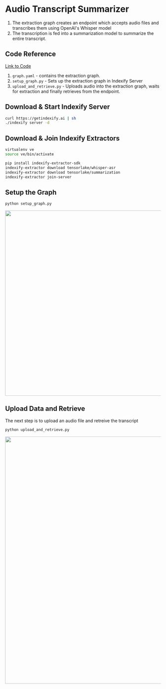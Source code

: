 # Audio Transcript Summarizer 

1. The extraction graph creates an endpoint which accepts audio files and transcribes them using OpenAI's Whisper model
2. The transcription is fed into a summarization model to summarize the entire transcript.

## Code Reference

[Link to Code](https://github.com/tensorlakeai/indexify/tree/main/examples/audio/summarization)

1. `graph.yaml` - contains the extraction graph.
2. `setup_graph.py` - Sets up the extraction graph in Indexify Server
3. `upload_and_retrieve.py` - Uploads audio into the extraction graph, waits for extraction and finally retrieves from the endpoint.

## Download & Start Indexify Server
```bash title="Terminal 1"
curl https://getindexify.ai | sh
./indexify server -d
```

## Download & Join Indexify Extractors 
```bash title="Terminal 2"
virtualenv ve
source ve/bin/activate

pip install indexify-extractor-sdk
indexify-extractor download tensorlake/whisper-asr
indexify-extractor download tensorlake/summarization
indexify-extractor join-server
```

## Setup the Graph 
```bash title="Terminal 3"
python setup_graph.py
```

<img src="https://raw.githubusercontent.com/tensorlakeai/indexify/main/examples/audio/summarization/carbon.png" width="600"/>

## Upload Data and Retrieve 
The next step is to upload an audio file and retreive the transcript

```bash title="Terminal 3"
python upload_and_retrieve.py
```

<img src="https://raw.githubusercontent.com/tensorlakeai/indexify/main/examples/audio/summarization/output.png" width="800"/>
